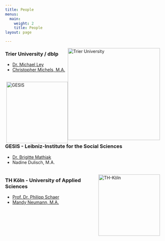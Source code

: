 ```yaml
---
title: People
menus:
  main:
    weight: 2
    title: People
layout: page

---
```



<img style="float: right;" src="../images/UniTrier_Logo.jpg" alt="Trier University"
	title="Trier University" width="300"/>
### Trier University / dblp
- [Dr. Michael Ley](http://dblp.uni-trier.de/db/about/ml/)
- [Christopher Michels, M.A.](https://www.uni-trier.de/index.php?id=9427&L=2)
<br/><br/>


<img style="float: right;" src="../images/GESIS-Logo.svg.png" alt="GESIS"
	title="GESIS" width="200"/>
### GESIS - Leibniz-Institute for the Social Sciences
- [Dr. Brigitte Mathiak](https://www.gesis.org/person/brigitte.mathiak)
- Nadine Dulisch, M.A.
<br/><br/>


<img style="float: right;" src="../images/TH-Köln-logo-03.png" alt="TH-Köln"
	title="TH-Köln" width="200"/>
### TH Köln - University of Applied Sciences
- [Prof. Dr. Philipp Schaer](https://ir.web.th-koeln.de/people/philipp-schaer)
- [Mandy Neumann, M.A.](https://ir.web.th-koeln.de/people/mandy-neumann)
